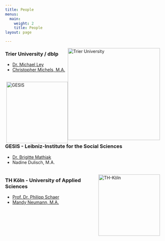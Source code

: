 ```yaml
---
title: People
menus:
  main:
    weight: 2
    title: People
layout: page

---
```



<img style="float: right;" src="../images/UniTrier_Logo.jpg" alt="Trier University"
	title="Trier University" width="300"/>
### Trier University / dblp
- [Dr. Michael Ley](http://dblp.uni-trier.de/db/about/ml/)
- [Christopher Michels, M.A.](https://www.uni-trier.de/index.php?id=9427&L=2)
<br/><br/>


<img style="float: right;" src="../images/GESIS-Logo.svg.png" alt="GESIS"
	title="GESIS" width="200"/>
### GESIS - Leibniz-Institute for the Social Sciences
- [Dr. Brigitte Mathiak](https://www.gesis.org/person/brigitte.mathiak)
- Nadine Dulisch, M.A.
<br/><br/>


<img style="float: right;" src="../images/TH-Köln-logo-03.png" alt="TH-Köln"
	title="TH-Köln" width="200"/>
### TH Köln - University of Applied Sciences
- [Prof. Dr. Philipp Schaer](https://ir.web.th-koeln.de/people/philipp-schaer)
- [Mandy Neumann, M.A.](https://ir.web.th-koeln.de/people/mandy-neumann)
